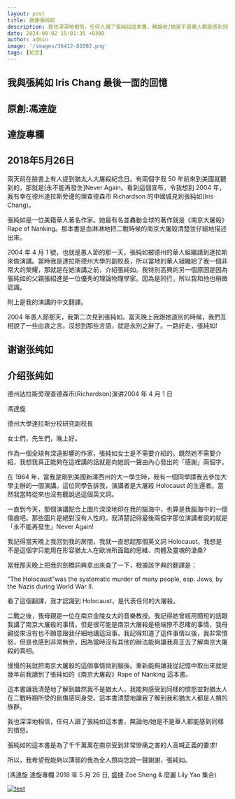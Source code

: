 ```yaml
---
layout: post
title: 謝謝張純如
description: 我也深深地相信，任何人讀了張純如這本書，無論他/她是不是華人都能感到同樣的憤怒。
date: 2024-08-02 15:01:35 +0300
author: admin
image: '/images/36412-81002.png'
tags: [紀念]
---
```

## 我與張純如 Iris Chang 最後一面的回憶

## 原創:馮達旋

## 達旋專欄

## 2018年5月26日

兩天前在臉書上有人提到猶太人大屠殺紀念日。有兩個字我 50 年前來到美國就聽到的，那就是[永不能再發生]Never Again。看到這個宣布，令我想到 2004 年，我有幸在德州達拉斯旁邊的理查德森市 Richardson 的中國城見到張純如(Iris Chang)。

張純如是一位美籍華人著名作家。她最有名並轟動全球的著作就是《南京大屠殺》Rape of Nanking。那本書是血淋淋地把二戰時候的南京大屠殺清楚並仔細地描述出來。

2004 年 4 月 1 號，也就是愚人節的那一天，張純如被德州的華人組織請到達拉斯來做演講。當時我是達拉斯德州大學的副校長，所以當地的華人組織給了我一個非常大的榮耀，那就是在她演講之前，介紹張純如。我特別高興的另一個原因是因為張純如的父親張紹進是一位優秀的理論物理學家。因為是同行，所以我和他也稍微認識。

附上是我的演講的中文翻譯。

2004 年愚人節那天，我第二次見到張純如。當天晚上我跟她道別的時候，我們互相說了一些由衷之言。沒想到那些言語，就是永別之辭了。一路好走，張純如!

## 谢谢张纯如

## 介绍张纯如

德州达拉斯旁理查德森市(Richardson)演讲2004 年 4 月 1 日

馮達旋

德州大學達拉斯分校研究副校長

女士們，先生們，晚上好。

作為一個全球有深遠影響的作家，張純如女士是不需要介紹的。既然她不需要介紹，我想我真正能夠在這裡講的話就是向她說一聲由內心發出的「感謝」兩個字。

在 1964 年，當我是剛到美國新澤西州的大一學生時，我有一個同學請我去參加大學主辦的一個演講。這位同學告訴我，演講者是大屠殺 Holocaust 的生還者。當然我當時從來也沒有聽說過這個英文詞。

一直到今天，那個演講配合上圖片深深地印在我的腦海中，也算是我腦海中的一個傷痕吧。那些圖片是絕對沒有人性的。我清楚記得最後兩個字那位演講者說的就是「永不能再發生」Never Again!

我記得當天晚上我回到我的房間，我就一直想起那個英文詞 Holocaust。我想是不是這個字只能用在形容猶太人在歐洲所面臨的思維、肉體及靈魂的滄桑?

當我那天晚上把我的劍橋詞典拿出來查了一下，根據該字典的翻譯是：

“The Holocaust”was the systematic murder of many people, esp. Jews, by the Nazis during World War II.

看了這個翻譯，我才認識到 Holocaust，是代表任何的大屠殺。

二戰之後，我母親是一位在南京金陵女大的音樂教授。我記得她曾經用簡短的話跟我講了南京大屠殺的事情。但是很可能是南京大屠殺是極端慘不忍睹的事情，我母親從來沒有也不願意跟我仔細地講這回事。我記得知道了這件事情以後，我非常憤怒，但是也感到非常無奈，因為當時沒有其他的辦法能夠讓我真正去了解南京大屠殺的真相。

慢慢的我就把南京大屠殺的這個事情拋到腦後。重新能夠讓我從記憶中取出來就是幾年前我讀到了張純如的《南京大屠殺》Rape of Nanking 這本書。

這本書讓我清楚地了解到雖然我不是猶太人，我能夠感受到同樣的憤怒並對猶太人在二戰時期所受的創傷感同身受。這本書清楚地讓我了解到我和猶太人都是人類的族群。

我也深深地相信，任何人讀了張純如這本書，無論他/她是不是華人都能感到同樣的憤怒。

張純如的這本書是為了千千萬萬在南京受到非常慘痛之害的人高喊正義的要求!

所以，我希望我能夠以薄弱的我為全人類向您說一聲謝謝，張純如。

(馮達旋 達旋專欄 2018 年 5 月 26 日, 盛捷 Zoe Sheng & 麼麗 Lily Yao 集合)


<a href="https://jp.irischanglabs.com/pdf/6_Da Hsuan Feng.pdf" target="_blank">
  <img src="https://jp.irischanglabs.com/images/6_Da Hsuan Feng.png" alt="test" title="点击查看PDF">
</a>
